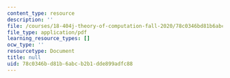 ```yaml
---
content_type: resource
description: ''
file: /courses/18-404j-theory-of-computation-fall-2020/78c0346bd81b6abcb2b1dde899adfc88_MIT18_404f20_lec7.pdf
file_type: application/pdf
learning_resource_types: []
ocw_type: ''
resourcetype: Document
title: null
uid: 78c0346b-d81b-6abc-b2b1-dde899adfc88
---
```

